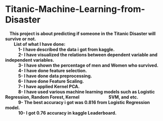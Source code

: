 # Titanic-Machine-Learning-from-Disaster <br />
&emsp;<strong>This project is about predicting if someone in the Titanic Disaster will survive or not.<strong/><br/>
&emsp;&emsp;List of what I have done:<br/>
&emsp;&emsp;&emsp;1- I have described the data i got from kaggle.<br />
&emsp;&emsp;&emsp;2- I have visualized the relations between dependent variable and independent variables.<br />
&emsp;&emsp;&emsp;3- I have shown the percentage of men and Women who survived.<br />
&emsp;&emsp;&emsp;4- I have done feature selection.<br />
&emsp;&emsp;&emsp;5- I have done data preprocessing.<br />
&emsp;&emsp;&emsp;6- I have done Feature Scaling.<br />
&emsp;&emsp;&emsp;7- I have applied Kernel PCA.<br />
&emsp;&emsp;&emsp;8- I have used various machine learning models such as Logistic Regression, Random Forest, Kernel &emsp;&emsp;&emsp;&emsp;&emsp; &emsp; SVM, and etc.<br />
&emsp;&emsp;&emsp;9- The best accuracy i got was 0.816 from Logistic Regression model.<br />
&emsp;&emsp;&emsp;10- I got 0.76 accuracy in kaggle Leaderboard.<br />
